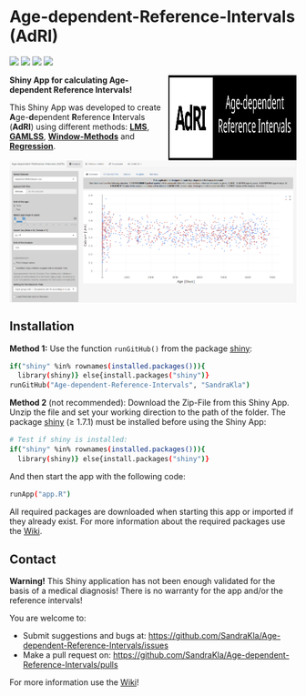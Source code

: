 # Age-dependent-Reference-Intervals (AdRI)

![](https://img.shields.io/github/license/SandraKla/Age-dependent-Reference-Intervals.svg)
![](https://img.shields.io/github/last-commit/SandraKla/Age-dependent-Reference-Intervals.svg)
![](https://img.shields.io/github/languages/count/SandraKla/Age-dependent-Reference-Intervals.svg)
![](https://img.shields.io/github/languages/top/SandraKla/Age-dependent-Reference-Intervals.svg)

<img src="www/Logo.svg" width="225px" height="150px" align="right"/>

**Shiny App for calculating Age-dependent Reference Intervals!**

This Shiny App was developed to create **A**ge-**d**ependent **R**eference **I**ntervals (**AdRI**) using different methods: [**LMS**](https://github.com/SandraKla/Age-dependent-Reference-Intervals/wiki/Generalized-additive-models-for-location,-scale-and-shape-(GAMLSS)#lms), [**GAMLSS**](https://github.com/SandraKla/Age-dependent-Reference-Intervals/wiki/Generalized-additive-models-for-location,-scale-and-shape-(GAMLSS)), [**Window-Methods**](https://github.com/SandraKla/Age-dependent-Reference-Intervals/wiki/Window-Methods) and [**Regression**](https://github.com/SandraKla/Age-dependent-Reference-Intervals/wiki/Regression).

<img src="www/shiny_overview.png" align="center"/>

## Installation 

**Method 1:**
Use the function ```runGitHub()``` from the package [shiny](https://cran.r-project.org/web/packages/shiny/index.html):

```bash
if("shiny" %in% rownames(installed.packages())){
  library(shiny)} else{install.packages("shiny")}
runGitHub("Age-dependent-Reference-Intervals", "SandraKla")
```

**Method 2** (not recommended):
Download the Zip-File from this Shiny App. Unzip the file and set your working direction to the path of the folder. 
The package [shiny](https://cran.r-project.org/web/packages/shiny/index.html) (≥ 1.7.1) must be installed before using the Shiny App:

```bash
# Test if shiny is installed:
if("shiny" %in% rownames(installed.packages())){
  library(shiny)} else{install.packages("shiny")}
```
And then start the app with the following code:
```bash
runApp("app.R")
```

All required packages are downloaded when starting this app or imported if they already exist. For more information about the required packages use the [Wiki](https://github.com/SandraKla/Age-dependent-Reference-Intervals/wiki/Versions).

## Contact

**Warning!** This Shiny application has not been enough validated for the basis of a medical diagnosis! There is no warranty for the app and/or the reference intervals!

You are welcome to:
- Submit suggestions and bugs at: https://github.com/SandraKla/Age-dependent-Reference-Intervals/issues
- Make a pull request on: https://github.com/SandraKla/Age-dependent-Reference-Intervals/pulls

For more information use the [Wiki](https://github.com/SandraKla/Age-dependent-Reference-Intervals/wiki)! 
